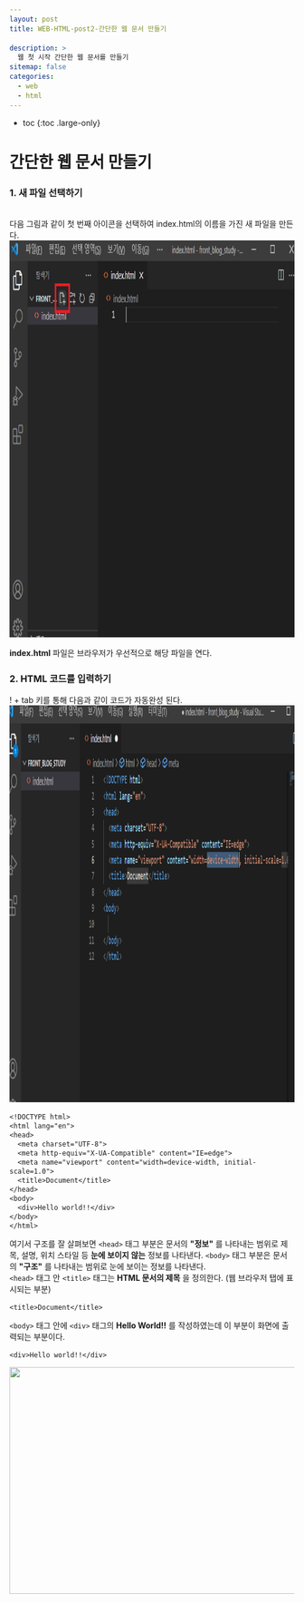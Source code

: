 ```yaml
---
layout: post
title: WEB-HTML-post2-간단한 웹 문서 만들기

description: >
  웹 첫 시작 간단한 웹 문서를 만들기
sitemap: false
categories:
  - web
  - html
---
```


* toc
{:toc .large-only}

# 간단한 웹 문서 만들기

### 1. 새 파일 선택하기

<br/>
다음 그림과 같이 첫 번째 아이콘을 선택하여 index.html의 이름을 가진 새 파일을 만든다.

<img src="/assets/img/blog/web/html/post2/1.PNG" width="700px" height="700px">

__index.html__ 파일은 브라우저가 우선적으로 해당 파일을 연다.

### 2. HTML 코드를 입력하기
! + tab 키를 통해 다음과 같이 코드가 자동완성 된다.
<img src="/assets/img/blog/web/html/post2/2.PNG" width="700px" height="700px">
~~~
<!DOCTYPE html>
<html lang="en">
<head>
  <meta charset="UTF-8">
  <meta http-equiv="X-UA-Compatible" content="IE=edge">
  <meta name="viewport" content="width=device-width, initial-scale=1.0">
  <title>Document</title>
</head>
<body>
  <div>Hello world!!</div>
</body>
</html>
~~~

여기서 구조를 잘 살펴보면 ```<head>``` 태그 부분은 문서의 __"정보"__ 를 나타내는 범위로 제목, 설명, 위치 스타일 등 __눈에 보이지 않는__ 정보를 나타낸다.
```<body>``` 태그 부분은 문서의 __"구조"__ 를 나타내는 범위로 눈에 보이는 정보를 나타낸다.
<br/>
```<head>``` 태그 안 ```<title>``` 태그는  __HTML 문서의 제목__ 을 정의한다. (웹 브라우저 탭에 표시되는 부분)
~~~
<title>Document</title>
~~~
```<body>``` 태그 안에 ```<div>``` 태그의 __Hello World!!__ 를 작성하였는데 이 부분이 화면에 출력되는 부분이다.
~~~
<div>Hello world!!</div>
~~~

<img src="/assets/img/blog/web/html/post2/3.PNG" width="700px" height="400px">
